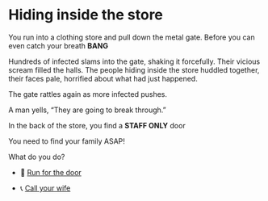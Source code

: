 # Hiding inside the store

You run into a clothing store and pull down the metal gate. 
Before you can even catch your breath **BANG**

Hundreds of infected slams into the gate, shaking it forcefully. Their vicious scream filled the halls.
The people hiding inside the store huddled together, their faces pale, horrified about what had just happened.

The gate rattles again as more infected pushes.

A man yells, “They are going to break through.”

In the back of the store, you find a **STAFF ONLY** door

You need to find your family ASAP!

What do you do?

- 🚪 [Run for the door](./scene3F.md)

- 📞 [Call your wife](./scene2A.md)


